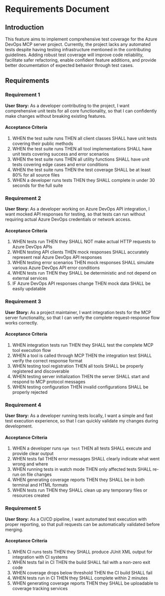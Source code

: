 # Requirements Document

## Introduction

This feature aims to implement comprehensive test coverage for the Azure DevOps MCP server project. Currently, the project lacks any automated tests despite having testing infrastructure mentioned in the contributing guidelines. Adding robust test coverage will improve code reliability, facilitate safer refactoring, enable confident feature additions, and provide better documentation of expected behavior through test cases.

## Requirements

### Requirement 1

**User Story:** As a developer contributing to the project, I want comprehensive unit tests for all core functionality, so that I can confidently make changes without breaking existing features.

#### Acceptance Criteria

1. WHEN the test suite runs THEN all client classes SHALL have unit tests covering their public methods
2. WHEN the test suite runs THEN all tool implementations SHALL have unit tests covering success and error scenarios
3. WHEN the test suite runs THEN all utility functions SHALL have unit tests covering edge cases and error conditions
4. WHEN the test suite runs THEN the test coverage SHALL be at least 80% for all source files
5. WHEN a developer runs tests THEN they SHALL complete in under 30 seconds for the full suite

### Requirement 2

**User Story:** As a developer working on Azure DevOps API integration, I want mocked API responses for testing, so that tests can run without requiring actual Azure DevOps credentials or network access.

#### Acceptance Criteria

1. WHEN tests run THEN they SHALL NOT make actual HTTP requests to Azure DevOps APIs
2. WHEN testing API clients THEN mock responses SHALL accurately represent real Azure DevOps API responses
3. WHEN testing error scenarios THEN mock responses SHALL simulate various Azure DevOps API error conditions
4. WHEN tests run THEN they SHALL be deterministic and not depend on external services
5. IF Azure DevOps API responses change THEN mock data SHALL be easily updatable

### Requirement 3

**User Story:** As a project maintainer, I want integration tests for the MCP server functionality, so that I can verify the complete request-response flow works correctly.

#### Acceptance Criteria

1. WHEN integration tests run THEN they SHALL test the complete MCP tool execution flow
2. WHEN a tool is called through MCP THEN the integration test SHALL verify the correct response format
3. WHEN testing tool registration THEN all tools SHALL be properly registered and discoverable
4. WHEN testing server initialization THEN the server SHALL start and respond to MCP protocol messages
5. WHEN testing configuration THEN invalid configurations SHALL be properly rejected

### Requirement 4

**User Story:** As a developer running tests locally, I want a simple and fast test execution experience, so that I can quickly validate my changes during development.

#### Acceptance Criteria

1. WHEN a developer runs `npm test` THEN all tests SHALL execute and provide clear output
2. WHEN tests fail THEN error messages SHALL clearly indicate what went wrong and where
3. WHEN running tests in watch mode THEN only affected tests SHALL re-run on file changes
4. WHEN generating coverage reports THEN they SHALL be in both terminal and HTML formats
5. WHEN tests run THEN they SHALL clean up any temporary files or resources created

### Requirement 5

**User Story:** As a CI/CD pipeline, I want automated test execution with proper reporting, so that pull requests can be automatically validated before merging.

#### Acceptance Criteria

1. WHEN CI runs tests THEN they SHALL produce JUnit XML output for integration with CI systems
2. WHEN tests fail in CI THEN the build SHALL fail with a non-zero exit code
3. WHEN coverage drops below threshold THEN the CI build SHALL fail
4. WHEN tests run in CI THEN they SHALL complete within 2 minutes
5. WHEN generating coverage reports THEN they SHALL be uploadable to coverage tracking services